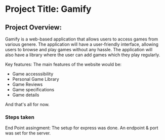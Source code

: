 # Project Title: Gamify

## Project Overview:
Gamify is a web-based application that allows users to access games from various genere. The application will have a user-friendly interface, allowing users to browse and play games without any hassle. The application will also have a library where the user can add games which they play regularly.
 
Key features: The main features of the website would be: 

- Game accesssibility 
- Personal Game Library
- Game Reviews 
- Game specifications 
- Game details

And that's all for now.


### Steps taken
End Point assingment:
    The setup for express was done.
    An endpoint & port was set for the server.
    